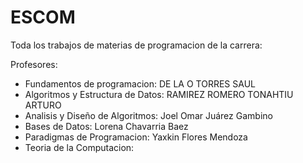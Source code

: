 # ESCOM
Toda los trabajos de materias de programacion de la carrera:

Profesores:

- Fundamentos de programacion: DE LA O TORRES SAUL
- Algoritmos y Estructura de Datos: RAMIREZ ROMERO TONAHTIU ARTURO
- Analisis y Diseño de Algoritmos: Joel Omar Juárez Gambino 
- Bases de Datos: Lorena Chavarria Baez
- Paradigmas de Programacion: Yaxkin Flores Mendoza
- Teoria de la Computacion: 